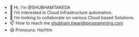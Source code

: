 - 👋 Hi, I’m @SHUBHAMTAKEDA
- 👀 I’m interested in Cloud Infrastructure automation.
- 💞️ I’m looking to collaborate on various Cloud based Solutions.
- 📫 How to reach me shubham.tiwari@programming.com
- 😄 Pronouns: He/Him
